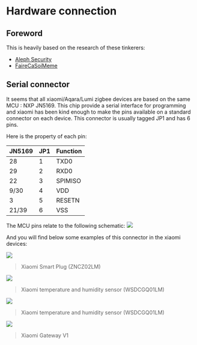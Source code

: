 # Hardware connection

## Foreword
This is heavily based on the research of these tinkerers:
- [Aleph Security](https://alephsecurity.com/2019/07/01/xiaomi-zigbee-1/)
- [FaireCaSoiMeme](http://faire-ca-soi-meme.fr/hack/2017/02/27/hack-xiaomi-mi-smart-temperature-and-humidity-sensor/)

## Serial connector

It seems that all xiaomi/Aqara/Lumi zigbee devices are based on the same MCU : NXP JN5169.
This chip provide a serial interface for programming and xiaomi has been kind enough to make the pins available on a standard connector on each device.
This connector is usually tagged JP1 and has 6 pins.

Here is the property of each pin:

JN5169 | JP1 | Function
------------- | ------------- | -------------
28 | 1 | TXD0
29 | 2 | RXD0
22 | 3 | SPIMISO
9/30 | 4 | VDD
3 | 5 | RESETN
21/39 | 6 | VSS

The MCU pins relate to the following schematic:
![](https://i0.wp.com/faire-ca-soi-meme.fr/wp-content/uploads/2017/02/jn5169-1.png?w=822)

And you will find below some examples of this connector in the xiaomi devices:

![](https://alephsecurity.com/assets/img/xiaomi/mcu-board-top-side.png)
>Xiaomi Smart Plug (ZNCZ02LM)

![](https://i2.wp.com/faire-ca-soi-meme.fr/wp-content/uploads/2017/02/pin_JN5169.jpg?w=371)
>Xiaomi temperature and humidity sensor (WSDCGQ01LM)

![](https://i2.wp.com/faire-ca-soi-meme.fr/wp-content/uploads/2017/02/pin_JN5169.jpg?w=371)
>Xiaomi temperature and humidity sensor (WSDCGQ01LM)


![](https://reho.st/medium/https://lh3.googleusercontent.com/lVRcHyYeesE0HHpkHVFRHHTjuAQFc94MYWnX5g0FsZwa89conzcIZmzghf9C4QCdje8yWStq5I51JhmCfNcbfFeltKDz-t7eI1SRKXJYYdra5XJfH5rTT-GAooOZ7fBA1B6oKNPMd3F7ZMYviP2fzTGtvuqmGi1rnbxO0aufZUtrYxMypA-zf54EW-hFE3L0gMGmwfJIU5jsLa40A3m3BKiI5w9eArrAMfQMy-0n1LbAAwwLLY7CszvLJwCOYnTpvvFv3pKm5yv7OSc_IihX8ezBs5sGsuv6t00yVUGc2lGzjA6mjhXVjVsj0XZDJbDlgbUaqg0merwtrYerIB4HiTqd91XYBLby8pututIPVY2LweEhWHvp7lntkLh9_rFQfPRFCg-HvE7yV3q8FyeSes6ViZNjjVXg8fdtpfd2wpcVOmDB5iooOnTtOO1qk2GRbafXq6jIh8_bJnqrGbZVVraceDIKB8TY3iKmrnwI-83HZ6rnWiPssf2YxMByhB0r1brgtjHEzHVF02lzJwKVVHVO9kv2F92D1yKrcBOOQIKiylXCHy59uWwb7HwzsTe-w37DVwZeffjPdl_RsOwooLjfHM5i8Zm2D4I_EA8FPlWCFvYg-xlfomnRXDsza02Mdrgwv7tfPaNfUL09-feQp11kMgAqZKzO_bMQJw9qG0HxB1oLB-k7wos=w2640-h1486-no)
>Xiaomi Gateway V1
